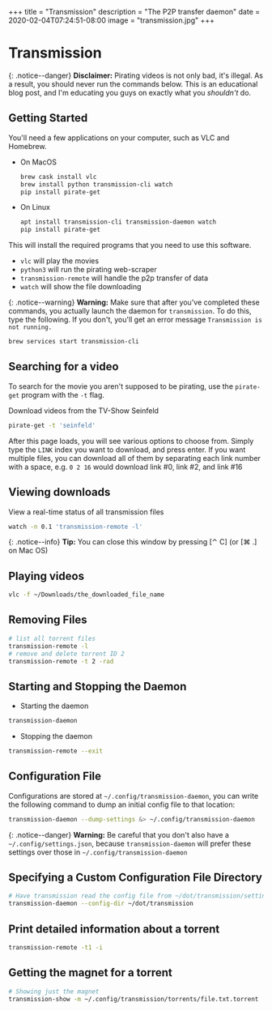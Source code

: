 +++
title = "Transmission"
description = "The P2P transfer daemon"
date = 2020-02-04T07:24:51-08:00
image = "transmission.jpg"
+++

# Transmission

{: .notice--danger}
**Disclaimer:** Pirating videos is not only bad, it's illegal. As a result, you should never run the commands below. This is an educational blog post, and I'm educating you guys on exactly what you *shouldn't* do.

## Getting Started

You'll need a few applications on your computer, such as VLC and Homebrew.

* On MacOS

  ```sh
  brew cask install vlc
  brew install python transmission-cli watch
  pip install pirate-get
  ```

* On Linux

  ```sh
  apt install transmission-cli transmission-daemon watch
  pip install pirate-get
  ```


This will install the required programs that you need to use this software.
* `vlc` will play the movies
* `python3` will run the pirating web-scraper
* `transmission-remote` will handle the p2p transfer of data
* `watch` will show the file downloading

{: .notice--warning}
**Warning:** Make sure that after you've completed these commands, you actually launch the daemon for `transmission`. To do this, type the following. If you don't, you'll get an error message `Transmission is not running.`

```sh
brew services start transmission-cli
```

## Searching for a video

To search for the movie you aren't supposed to be pirating, use the `pirate-get` program with the `-t` flag.

Download videos from the TV-Show Seinfeld

```sh
pirate-get -t 'seinfeld'
```

After this page loads, you will see various options to choose from. Simply type the `LINK` index you want to download, and press enter. If you want multiple files, you can download all of them by separating each link number with a space, e.g. `0 2 16` would download link \#0, link \#2, and link \#16


## Viewing downloads

View a real-time status of all transmission files

```sh
watch -n 0.1 'transmission-remote -l'
```

{: .notice--info}
**Tip:** You can close this window by pressing [⌃ C] (or [⌘ .] on Mac OS)

## Playing videos

```sh
vlc -f ~/Downloads/the_downloaded_file_name
```

## Removing Files

```sh
# list all torrent files
transmission-remote -l
# remove and delete torrent ID 2
transmission-remote -t 2 -rad
```

## Starting and Stopping the Daemon

* Starting the daemon

```sh
transmission-daemon
```

* Stopping the daemon

```sh
transmission-remote --exit
```

## Configuration File

Configurations are stored at `~/.config/transmission-daemon`, you can write the following command to dump an initial config file to that location:

```sh
transmission-daemon --dump-settings &> ~/.config/transmission-daemon
```

{: .notice--danger}
**Warning:** Be careful that you don't also have a `~/.config/settings.json`, because `transmission-daemon` will prefer these settings over those in `~/.config/transmission-daemon`

## Specifying a Custom Configuration File Directory

```sh
# Have transmission read the config file from ~/dot/transmission/settings.json
transmission-daemon --config-dir ~/dot/transmission
```

## Print detailed information about a torrent

```sh
transmission-remote -t1 -i
```

## Getting the magnet for a torrent

```sh
# Showing just the magnet
transmission-show -m ~/.config/transmission/torrents/file.txt.torrent
```
